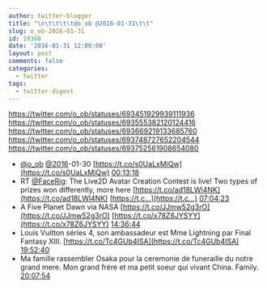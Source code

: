 ```yaml
---
author: twitter-blogger
title: "\n\t\t\t\t@o_ob @2016-01-31\t\t"
slug: o_ob-2016-01-31
id: 19368
date: '2016-01-31 12:00:00'
layout: post
comments: false
categories:
  - twitter
tags:
  - twitter-digest
---
```


https://twitter.com/o_ob/statuses/693451929939111936 https://twitter.com/o_ob/statuses/693555382120124416 https://twitter.com/o_ob/statuses/693669219133685760 https://twitter.com/o_ob/statuses/693748727652204544 https://twitter.com/o_ob/statuses/693752561908654080  

*   [@o_ob](https://twitter.com/o_ob) [@2016](https://twitter.com/2016)-01-30 [https://t.co/s0UaLxMiQw](https://t.co/s0UaLxMiQw) [00:13:18](https://twitter.com/o_ob/statuses/693451929939111936)
*   RT [@FaceRig](https://twitter.com/FaceRig): The Live2D Avatar Creation Contest is live! Two types of prizes won differently, more here [https://t.co/ad18LWl4NK](https://t.co/ad18LWl4NK) [https://t.c…](https://t.c…) [07:04:23](https://twitter.com/o_ob/statuses/693555382120124416)
*   A Five Planet Dawn via NASA [https://t.co/JJmw52g3rO](https://t.co/JJmw52g3rO) [https://t.co/x78Z6JYSYY](https://t.co/x78Z6JYSYY) [14:36:44](https://twitter.com/o_ob/statuses/693669219133685760)
*   Louis Vuitton séries 4, son ambassadeur est Mme Lightning par Final Fantasy XIII. [https://t.co/Tc4GUb4ISA](https://t.co/Tc4GUb4ISA) [19:52:40](https://twitter.com/o_ob/statuses/693748727652204544)
*   Ma famille rassembler Osaka pour la ceremonie de funeraille du notre grand mere. Mon grand frére et ma petit soeur qui vivant China. Family. [20:07:54](https://twitter.com/o_ob/statuses/693752561908654080)